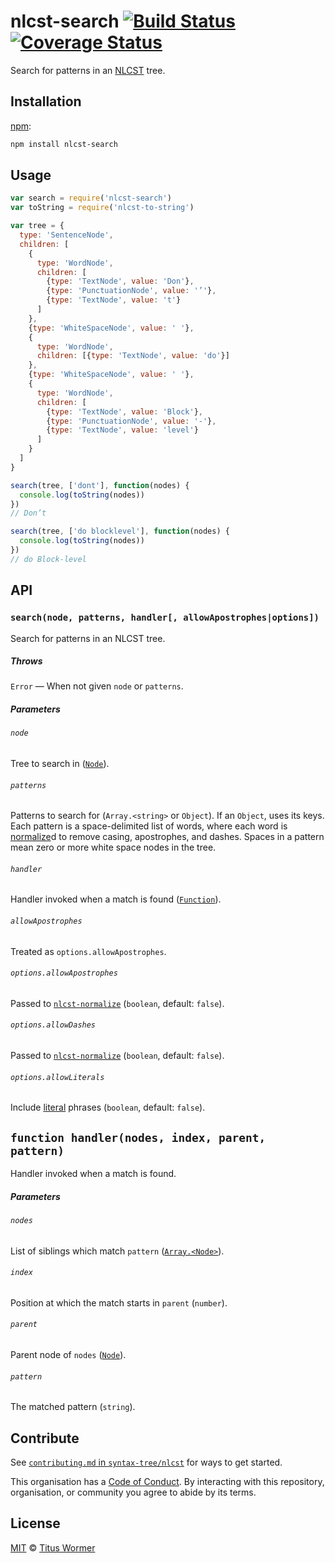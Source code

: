 # nlcst-search [![Build Status][travis-badge]][travis] [![Coverage Status][codecov-badge]][codecov]

Search for patterns in an [NLCST][nlcst] tree.

## Installation

[npm][]:

```bash
npm install nlcst-search
```

## Usage

```js
var search = require('nlcst-search')
var toString = require('nlcst-to-string')

var tree = {
  type: 'SentenceNode',
  children: [
    {
      type: 'WordNode',
      children: [
        {type: 'TextNode', value: 'Don'},
        {type: 'PunctuationNode', value: '’'},
        {type: 'TextNode', value: 't'}
      ]
    },
    {type: 'WhiteSpaceNode', value: ' '},
    {
      type: 'WordNode',
      children: [{type: 'TextNode', value: 'do'}]
    },
    {type: 'WhiteSpaceNode', value: ' '},
    {
      type: 'WordNode',
      children: [
        {type: 'TextNode', value: 'Block'},
        {type: 'PunctuationNode', value: '-'},
        {type: 'TextNode', value: 'level'}
      ]
    }
  ]
}

search(tree, ['dont'], function(nodes) {
  console.log(toString(nodes))
})
// Don’t

search(tree, ['do blocklevel'], function(nodes) {
  console.log(toString(nodes))
})
// do Block-level
```

## API

### `search(node, patterns, handler[, allowApostrophes|options])`

Search for patterns in an NLCST tree.

##### Throws

`Error` — When not given `node` or `patterns`.

##### Parameters

###### `node`

Tree to search in ([`Node`][node]).

###### `patterns`

Patterns to search for (`Array.<string>` or `Object`).
If an `Object`, uses its keys.  Each pattern is a space-delimited list of
words, where each word is [normalize][]d to remove casing, apostrophes,
and dashes.  Spaces in a pattern mean zero or more white space nodes in
the tree.

###### `handler`

Handler invoked when a match is found ([`Function`][fn-handler]).

###### `allowApostrophes`

Treated as `options.allowApostrophes`.

###### `options.allowApostrophes`

Passed to [`nlcst-normalize`][normalize] (`boolean`, default: `false`).

###### `options.allowDashes`

Passed to [`nlcst-normalize`][normalize] (`boolean`, default: `false`).

###### `options.allowLiterals`

Include [literal][] phrases (`boolean`, default: `false`).

## `function handler(nodes, index, parent, pattern)`

Handler invoked when a match is found.

##### Parameters

###### `nodes`

List of siblings which match `pattern` ([`Array.<Node>`][node]).

###### `index`

Position at which the match starts in `parent` (`number`).

###### `parent`

Parent node of `nodes` ([`Node`][node]).

###### `pattern`

The matched pattern (`string`).

## Contribute

See [`contributing.md` in `syntax-tree/nlcst`][contributing] for ways to get
started.

This organisation has a [Code of Conduct][coc].  By interacting with this
repository, organisation, or community you agree to abide by its terms.

## License

[MIT][license] © [Titus Wormer][author]

<!-- Definitions -->

[travis-badge]: https://img.shields.io/travis/syntax-tree/nlcst-search.svg

[travis]: https://travis-ci.org/syntax-tree/nlcst-search

[codecov-badge]: https://img.shields.io/codecov/c/github/syntax-tree/nlcst-search.svg

[codecov]: https://codecov.io/github/syntax-tree/nlcst-search

[npm]: https://docs.npmjs.com/cli/install

[license]: LICENSE

[author]: http://wooorm.com

[nlcst]: https://github.com/syntax-tree/nlcst

[node]: https://github.com/syntax-tree/unist#node

[literal]: https://github.com/syntax-tree/nlcst-is-literal

[normalize]: https://github.com/syntax-tree/nlcst-normalize

[fn-handler]: #function-handlernodes-index-parent-pattern

[contributing]: https://github.com/syntax-tree/nlcst/blob/master/contributing.md

[coc]: https://github.com/syntax-tree/nlcst/blob/master/code-of-conduct.md
